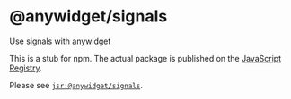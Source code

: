 # @anywidget/signals

Use signals with [anywidget](https://anywidget.dev)

This is a stub for npm. The actual package is published on the
[JavaScript Registry](https://jsr.io).

Please see [`jsr:@anywidget/signals`](https://jsr.io/@anywidget/signals).
